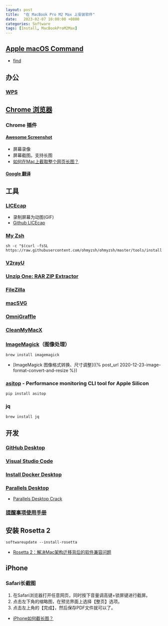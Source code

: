 ```yaml
---
layout: post
title:  "在 MacBook Pro M2 Max 上安装软件"
date:   2023-02-07 10:00:00 +0800
categories: Software
tags: [Install, MacBookProM2Max]
---
```



## [Apple macOS Command](https://ss64.com/osx/)
* [find](https://ss64.com/osx/find.html)


## 办公
### [WPS](https://www.wps.com)


## [Chrome 浏览器](https://www.google.com/chrome/)
### Chrome 插件
#### [Awesome Screenshot](https://www.awesomescreenshot.com/)
* 屏幕录像
* 屏幕截图。支持长图
* [如何在Mac上截取整个网页长图？](https://zhuanlan.zhihu.com/p/438793718)

#### [Google 翻译](https://chrome.google.com/webstore/detail/google-translate/aapbdbdomjkkjkaonfhkkikfgjllcleb)


## 工具
### [LICEcap](https://www.cockos.com/licecap/)
* 录制屏幕为动图(GIF)
* [Github LICEcap](https://github.com/justinfrankel/licecap)

### [My Zsh](https://ohmyz.sh)
```shell
sh -c "$(curl -fsSL https://raw.githubusercontent.com/ohmyzsh/ohmyzsh/master/tools/install.sh)"
```

### [V2rayU](https://github.com/yanue/V2rayU/releases)
### [Unzip One: RAR ZIP Extractor](https://apps.apple.com/app/id1127253508)
### [FileZilla](https://filezilla-project.org)
### [macSVG](https://github.com/dsward2/macSVG)
### [OmniGraffle](https://www.omnigroup.com/omnigraffle)
### [CleanMyMacX](https://cleanmymac.com)
### [ImageMagick](https://imagemagick.org/index.php)（图像处理）
```shell
brew install imagemagick
```
* [ImageMagick 图像格式转换、尺寸调整]({% post_url 2020-12-23-image-format-convert-and-resize %})

### [asitop](https://github.com/tlkh/asitop) - Performance monitoring CLI tool for Apple Silicon
```shell
pip install asitop
```
### jq
```shell
brew install jq
```

## 开发
### [GitHub Desktop](https://desktop.github.com)
### [Visual Studio Code](https://code.visualstudio.com)
### [Install Docker Desktop](https://docs.docker.com/desktop/install/mac-install/)
### [Parallels Desktop](https://www.parallels.com)
* [Parallels Desktop Crack](https://github.com/dreamncn/ParallelsDesktopCrack)

### [提醒事项使用手册](https://support.apple.com/zh-cn/guide/reminders/welcome/mac)

## 安装 Rosetta 2
```shell
softwareupdate --install-rosetta
```
* [Rosetta 2：解决Mac架构迁移背后的软件兼容问题](https://new.qq.com/rain/a/20220714A05GTB00)


## iPhone
### Safari长截图
1. 在Safari浏览器打开任意网页，同时按下音量调高键+锁屏键进行截屏。
2. 点击左下角的缩略图，在预览界面上选择【整页】选项。
3. 点击左上角的【完成】，然后保存PDF文件就可以了。

* [iPhone如何截长图？](https://www.163.com/dy/article/H5B36C940552C3N4.html)
